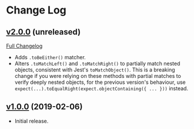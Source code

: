 # Change Log

## [v2.0.0](https://github.com/PacoteJS/pacote/tree/@pacote/jest-either@2.0.0) (unreleased)

[Full Changelog](https://github.com/PacoteJS/pacote/compare/@pacote/jest-either@1.0.0...@pacote/jest-either@2.0.0)

- Adds `.toBeEither()` matcher.
- Alters `.toMatchLeft()` and `.toMatchRight()` to partially match nested objects, consistent with Jest's `toMatchObject()`. This is a breaking change if you were relying on these methods with partial matches to verify deeply nested objects, for the previous version's behaviour, use `expect(...).toEqualRight(expect.objectContaining({ ... }))` instead.

## [v1.0.0](https://github.com/PacoteJS/pacote/tree/@pacote/jest-either@1.0.0) (2019-02-06)

- Initial release.
